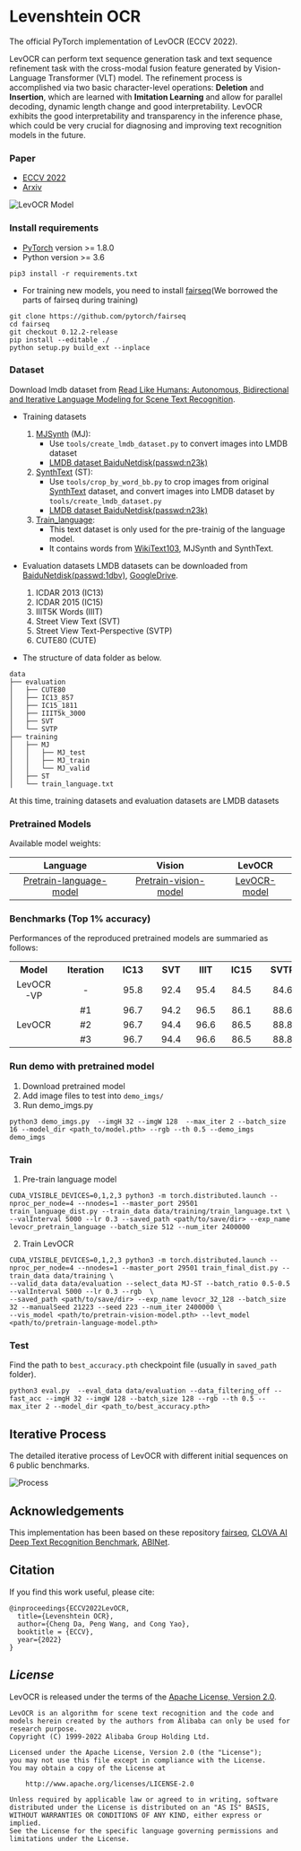 # Levenshtein OCR

The official PyTorch implementation of LevOCR (ECCV 2022).

LevOCR can perform text sequence generation task and text sequence refinement task with the cross-modal fusion feature generated by Vision-Language Transformer (VLT) model. The refinement process is accomplished via two basic character-level operations: **Deletion** and **Insertion**, which are learned with **Imitation Learning** and allow for parallel decoding, dynamic length change and good interpretability. LevOCR exhibits the good interpretability and transparency in the inference phase, which could be very crucial for diagnosing and improving text recognition models in the future.

### Paper
* [ECCV 2022](https://link.springer.com/chapter/10.1007/978-3-031-19815-1_19)
* [Arxiv](https://arxiv.org/abs/2209.03594)


![LevOCR Model](figures/Levocr_model.png)

### Install requirements
* [PyTorch](http://pytorch.org/) version >= 1.8.0
* Python version >= 3.6

```
pip3 install -r requirements.txt
```

* For training new models, you need to install [fairseq](https://github.com/facebookresearch/fairseq)(We borrowed the parts of fairseq during training)
```
git clone https://github.com/pytorch/fairseq
cd fairseq
git checkout 0.12.2-release
pip install --editable ./
python setup.py build_ext --inplace

```

### Dataset

Download lmdb dataset from [Read Like Humans: Autonomous, Bidirectional and Iterative Language Modeling for Scene Text Recognition](https://github.com/FangShancheng/ABINet).

- Training datasets

    1. [MJSynth](http://www.robots.ox.ac.uk/~vgg/data/text/) (MJ): 
        - Use `tools/create_lmdb_dataset.py` to convert images into LMDB dataset
        - [LMDB dataset BaiduNetdisk(passwd:n23k)](https://pan.baidu.com/s/1mgnTiyoR8f6Cm655rFI4HQ)
    2. [SynthText](http://www.robots.ox.ac.uk/~vgg/data/scenetext/) (ST):
        - Use `tools/crop_by_word_bb.py` to crop images from original [SynthText](http://www.robots.ox.ac.uk/~vgg/data/scenetext/) dataset, and convert images into LMDB dataset by `tools/create_lmdb_dataset.py`
        - [LMDB dataset BaiduNetdisk(passwd:n23k)](https://pan.baidu.com/s/1mgnTiyoR8f6Cm655rFI4HQ)
    3. [Train_language](https://github.com/AlibabaResearch/AdvancedLiterateMachinery/releases/download/v1.0.3-LevOCR-model/train_language.txt):
        - This text dataset is only used for the pre-trainig of the language model.
        - It contains words from [WikiText103](https://s3.amazonaws.com/research.metamind.io/wikitext/wikitext-103-v1.zip), MJSynth and SynthText.

- Evaluation datasets
  LMDB datasets can be downloaded from [BaiduNetdisk(passwd:1dbv)](https://pan.baidu.com/s/1RUg3Akwp7n8kZYJ55rU5LQ), [GoogleDrive](https://drive.google.com/file/d/1dTI0ipu14Q1uuK4s4z32DqbqF3dJPdkk/view?usp=sharing).<br>
    1. ICDAR 2013 (IC13)
    2. ICDAR 2015 (IC15)
    3. IIIT5K Words (IIIT)
    4. Street View Text (SVT)
    5. Street View Text-Perspective (SVTP)
    6. CUTE80 (CUTE)

- The structure of data folder as below.
```
data
├── evaluation
│   ├── CUTE80
│   ├── IC13_857
│   ├── IC15_1811
│   ├── IIIT5k_3000
│   ├── SVT
│   └── SVTP
├── training
│   ├── MJ
│   │   ├── MJ_test
│   │   ├── MJ_train
│   │   └── MJ_valid
│   ├── ST
│   └── train_language.txt
```
At this time, training datasets and evaluation datasets are LMDB datasets <br>


### Pretrained Models 

Available model weights:

| Language | Vision  | LevOCR |
| :---: | :---: | :---: |
|[Pretrain-language-model](https://github.com/AlibabaResearch/AdvancedLiterateMachinery/releases/download/v1.0.3-LevOCR-model/pretrain-language-model.pth)|[Pretrain-vision-model](https://github.com/AlibabaResearch/AdvancedLiterateMachinery/releases/download/v1.0.3-LevOCR-model/pretrain-vision-model.pth)|[LevOCR-model](https://github.com/AlibabaResearch/AdvancedLiterateMachinery/releases/download/v1.0.3-LevOCR-model/levocr_model.pth)|


### Benchmarks (Top 1% accuracy)

Performances of the reproduced pretrained models are summaried as follows:

<table><tbody>
    <tr>
        <th>&nbsp;&nbsp;Model&nbsp;&nbsp;</th>
        <th>&nbsp;&nbsp;Iteration&nbsp;&nbsp;</th>
        <th>&nbsp;&nbsp;IC13&nbsp;&nbsp;</th>
        <th>&nbsp;&nbsp;SVT&nbsp;&nbsp;</th>
        <th>&nbsp;&nbsp;IIIT&nbsp;&nbsp;</th>
        <th>&nbsp;&nbsp;IC15&nbsp;&nbsp;</th>
        <th>&nbsp;&nbsp;SVTP&nbsp;&nbsp;</th>
        <th>&nbsp;&nbsp;CUTE&nbsp;&nbsp;</th>
        <th>&nbsp;&nbsp;AVG&nbsp;&nbsp;</th>
    </tr>
    <tr>
        <td rowspan="1" align="center">LevOCR-VP</td>
        <td align="center">-</td>
        <td align="center">95.8</td>
        <td align="center">92.4</td>
        <td align="center">95.4</td>
        <td align="center">84.5</td>
        <td align="center">84.6</td>
        <td align="center">88.8</td>
        <td align="center">91.2</td>
    </tr>
    <tr>
        <td rowspan="3" align="center">LevOCR</td>
        <td align="center">#1</td>
        <td align="center">96.7</td>
        <td align="center">94.2</td>
        <td align="center">96.5</td>
        <td align="center">86.1</td>
        <td align="center">88.6</td>
        <td align="center">90.6</td>
        <td align="center">92.8</td>
    </tr>
    <tr>
        <td align="center">#2</td>
        <td align="center">96.7</td>
        <td align="center">94.4</td>
        <td align="center">96.6</td>
        <td align="center">86.5</td>
        <td align="center">88.8</td>
        <td align="center">90.6</td>
        <td align="center">92.9</td>
    </tr>
    <tr>
        <td align="center">#3</td>
        <td align="center">96.7</td>
        <td align="center">94.4</td>
        <td align="center">96.6</td>
        <td align="center">86.5</td>
        <td align="center">88.8</td>
        <td align="center">90.6</td>
        <td align="center">92.9</td>
    </tr>
</table>



### Run demo with pretrained model
1. Download pretrained model 
2. Add image files to test into `demo_imgs/`
3. Run demo_imgs.py
```
python3 demo_imgs.py  --imgH 32 --imgW 128  --max_iter 2 --batch_size 16 --model_dir <path_to/model.pth> --rgb --th 0.5 --demo_imgs demo_imgs 
```

### Train

1. Pre-train language model

```
CUDA_VISIBLE_DEVICES=0,1,2,3 python3 -m torch.distributed.launch --nproc_per_node=4 --nnodes=1 --master_port 29501  train_language_dist.py --train_data data/training/train_language.txt \
--valInterval 5000 --lr 0.3 --saved_path <path/to/save/dir> --exp_name levocr_pretrain_language --batch_size 512 --num_iter 2400000 
```

2. Train LevOCR

```
CUDA_VISIBLE_DEVICES=0,1,2,3 python3 -m torch.distributed.launch --nproc_per_node=4 --nnodes=1 --master_port 29501 train_final_dist.py --train_data data/training \ 
--valid_data data/evaluation --select_data MJ-ST --batch_ratio 0.5-0.5  --valInterval 5000 --lr 0.3 --rgb  \
--saved_path <path/to/save/dir> --exp_name levocr_32_128 --batch_size 32 --manualSeed 21223 --seed 223 --num_iter 2400000 \
--vis_model <path/to/pretrain-vision-model.pth> --levt_model <path/to/pretrain-language-model.pth>
```


### Test

Find the path to `best_accuracy.pth` checkpoint file (usually in `saved_path` folder).

```
python3 eval.py  --eval_data data/evaluation --data_filtering_off --fast_acc --imgH 32 --imgW 128 --batch_size 128 --rgb --th 0.5 --max_iter 2 --model_dir <path_to/best_accuracy.pth>
```

## Iterative Process
The detailed iterative process of LevOCR with different initial sequences on 6 public benchmarks.

![Process](./figures/Levocr_process.jpg)


## Acknowledgements
This implementation has been based on these repository [fairseq](https://github.com/facebookresearch/fairseq), [CLOVA AI Deep Text Recognition Benchmark](https://github.com/clovaai/deep-text-recognition-benchmark), [ABINet](https://github.com/FangShancheng/ABINet).


## Citation
If you find this work useful, please cite:

```
@inproceedings{ECCV2022LevOCR,
  title={Levenshtein OCR},
  author={Cheng Da, Peng Wang, and Cong Yao},
  booktitle = {ECCV},
  year={2022}
}
```

## *License*

LevOCR is released under the terms of the [Apache License, Version 2.0](LICENSE).

```
LevOCR is an algorithm for scene text recognition and the code and models herein created by the authors from Alibaba can only be used for research purpose.
Copyright (C) 1999-2022 Alibaba Group Holding Ltd. 

Licensed under the Apache License, Version 2.0 (the "License");
you may not use this file except in compliance with the License.
You may obtain a copy of the License at

    http://www.apache.org/licenses/LICENSE-2.0

Unless required by applicable law or agreed to in writing, software
distributed under the License is distributed on an "AS IS" BASIS,
WITHOUT WARRANTIES OR CONDITIONS OF ANY KIND, either express or implied.
See the License for the specific language governing permissions and
limitations under the License.
```